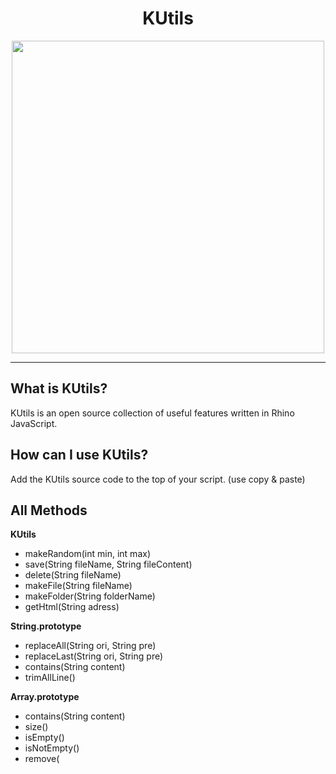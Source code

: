 <h1 align="center">KUtils</h1>
<p align="center">
  <img width="500" height="500" src="https://raw.githubusercontent.com/sungbin5304/KUtils/master/kutils.png">
</p>

-------

## What is KUtils?
KUtils is an open source collection of useful features written in Rhino JavaScript.

## How can I use KUtils?
Add the KUtils source code to the top of your script. (use copy & paste)

## All Methods
**KUtils**
- makeRandom(int min, int max)
- save(String fileName, String fileContent)
- delete(String fileName)
- makeFile(String fileName)
- makeFolder(String folderName)
- getHtml(String adress)

**String.prototype**
- replaceAll(String ori, String pre)
- replaceLast(String ori, String pre)
- contains(String content)
- trimAllLine()

**Array.prototype**
- contains(String content)
- size()
- isEmpty()
- isNotEmpty()
- remove(

</p>
